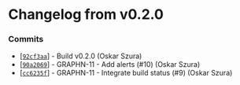 # Changelog from v0.2.0
### Commits
* [[`92cf3aa`](http://github.com/oskarszura/graphen/commit/92cf3aa009ddb5532fed845e7ce87e4ea5f5df48)] - Build v0.2.0 (Oskar Szura)
* [[`90a2069`](http://github.com/oskarszura/graphen/commit/90a20696581e41c8f30d05fa1f70a3770d6ddf6d)] - GRAPHN-11 - Add alerts (#10) (Oskar Szura)
* [[`cc6235f`](http://github.com/oskarszura/graphen/commit/cc6235f1fdf0d43bafafb26b1e1dc08d3405ffdc)] - GRAPHN-11 - Integrate build status (#9) (Oskar Szura)